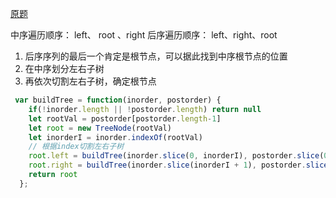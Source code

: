 [原题](https://leetcode-cn.com/problems/construct-binary-tree-from-inorder-and-postorder-traversal/)

中序遍历顺序： left、 root 、right
后序遍历顺序： left、right、root


1. 后序序列的最后一个肯定是根节点，可以据此找到中序根节点的位置
2. 在中序划分左右子树
3. 再依次切割左右子树，确定根节点

```js
 var buildTree = function(inorder, postorder) {
    if(!inorder.length || !postorder.length) return null
    let rootVal = postorder[postorder.length-1]
    let root = new TreeNode(rootVal)
    let inorderI = inorder.indexOf(rootVal)
    // 根据index切割左右子树
    root.left = buildTree(inorder.slice(0, inorderI), postorder.slice(0,inorderI))  //前后序的left一样
    root.right = buildTree(inorder.slice(inorderI + 1), postorder.slice(inorderI, postorder.length - 1))  //后序倒数第一是根节点，切到倒数第二停下
    return root
  };
```